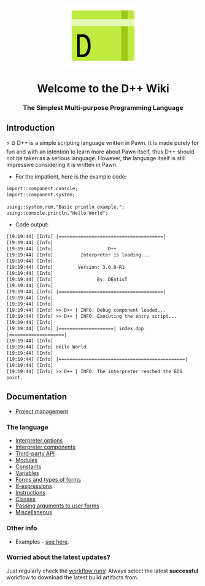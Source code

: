 <p align="center">
  <img width="200" align="center" src="dpp_logo.png">
</p>
<h1 align = "center">Welcome to the <b>D++</b> Wiki</h1>
<h3 align = "center">
  The Simplest Multi-purpose Programming Language
</h3>

## Introduction
:zap: ¤ D++ is a simple scripting language written in Pawn. It is made purely for fun and with an intention to learn more about Pawn itself, thus D++ should not be taken as a serious language. However, the language itself is still impressive considering it is written in Pawn.

- For the impatient, here is the example code:
```pawn
import::component.console;
import::component.system;

using::system.rem,"Basic println example.";
using::console.println,"Hello World";
```

- Code output:

```
[19:19:44] [Info] |======================================|
[19:19:44] [Info]                                         
[19:19:44] [Info]                    D++                  
[19:19:44] [Info]          Interpreter is loading...      
[19:19:44] [Info]                                         
[19:19:44] [Info]         Version: 3.0.0-R1          
[19:19:44] [Info]                                         
[19:19:44] [Info]                By: DEntisT              
[19:19:44] [Info]                                         
[19:19:44] [Info] |======================================|
[19:19:44] [Info]                                         
[19:19:44] [Info]                                         
[19:19:44] [Info] >> D++ | INFO: Debug component loaded...
[19:19:44] [Info] >> D++ | INFO: Executing the entry script...
[19:19:44] [Info]                                                
[19:19:44] [Info] |====================| index.dpp |====================|
[19:19:44] [Info] 
[19:19:44] [Info] Hello World
[19:19:44] [Info]                                                
[19:19:44] [Info] |==============================================|
[19:19:44] [Info]                                                
[19:19:44] [Info] >> D++ | INFO: The interpreter reached the EOS point.
```
## Documentation

- [Project management](doc/dpp_proj.md)

### The language

- [Interpreter options](doc/dpp_options.md)
- [Interpreter components](doc/dpp_components.md)
- [Third-party API](doc/dpp_api.md)
- [Modules](doc/dpp_modules.md)
- [Constants](doc/dpp_const.md)
- [Variables](doc/dpp_vars.md)
- [Forms and types of forms](doc/dpp_forms.md)
- [If-expressions](doc/dpp_if.md)
- [Instructions](doc/dpp_instruct.md)
- [Classes](doc/dpp_class.md)
- [Passing arguments to user forms](doc/dpp_userargs.md)
- [Miscellaneous](doc/dpp_misc.md)

### Other info

- Examples - [see here](doc/dpp_example.md).


### Worried about the latest updates?

Just regularly check the [workflow runs](https://github.com/samp-api/dpp/actions)! Always select the latest **successful** workflow to download the latest build artifacts from.
